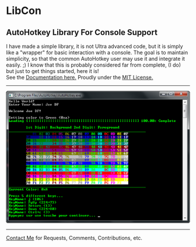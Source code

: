 LibCon
======================================================
AutoHotkey Library For Console Support
------------------------------------------------
I have made a simple library, it is not Ultra advanced code, but it is simply like a "wrapper" for basic interaction with a console.
The goal is to maintain simplicity, so that the common AutoHotkey user may use it and integrate it easily. ;)
I know that this is probably considered far from complete, (I do) but just to get things started, here it is!  
See the [Documentation here.](LibCon_docs.md)
Proudly under the [MIT License.](License.md)
  
------------------------------------------------
![Preview](preview.png "Preview")
  
------------------------------------------------
[Contact Me](mailto:joedf@users.sourceforge.net) for Requests, Comments, Contributions, etc.